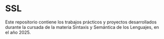 # SSL
Este repositorio contiene los trabajos prácticos y proyectos desarrollados durante la cursada de la materia Sintaxis y Semántica de los Lenguajes, en el año 2025.
